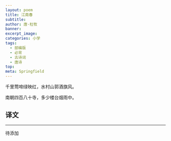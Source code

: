 ```yaml
---
layout: poem
title: 江南春
subtitle: 
author: 唐·杜牧
banner: 
excerpt_image: 
categories: 小学
tags:
  - 部编版
  - 必背
  - 古诗词
  - 唐诗
top: 
meta: Springfield
---
```


千里莺啼绿映红，水村山郭酒旗风。

南朝四百八十寺，多少楼台烟雨中。


## 译文

---

待添加